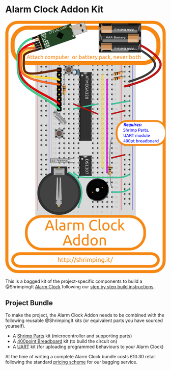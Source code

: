 # Alarm Clock Addon Kit

![Kit cover showing layout](../project/alarmclock/kit.png)

This is a bagged kit of the project-specific components to build a @ShrimpingIt [Alarm Clock](../project/alarmclock/) following our [step by step build instructions](../project/alarmclock/build.html).

## Project Bundle

To make the project, the Alarm Clock Addon needs to be combined with the following reusable @ShrimpingIt kits (or equivalent parts you have sourced yourself).

* A [Shrimp Parts](../../kit/shrimp.html) kit (microcontroller and supporting parts) 
* A [400point Breadboard](../../kit/breadboard400.html) kit (to build the circuit on)
* A [UART](../../kit/cp2102.html) kit (for uploading programmed behaviours to your Alarm Clock)


At the time of writing a complete Alarm Clock bundle costs £10.30 retail following the standard [pricing scheme](/bagging.html) for our bagging service.